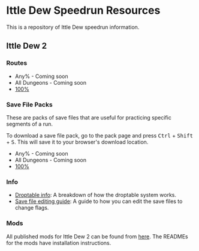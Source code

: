 # Ittle Dew Speedrun Resources

This is a repository of Ittle Dew speedrun information.

## Ittle Dew 2

### Routes
- Any% - Coming soon
- All Dungeons - Coming soon
- [100%](/Routes/100%25%20Route.md)

### Save File Packs
These are packs of save files that are useful for practicing specific segments of a run.

To download a save file pack, go to the pack page and press <kbd>Ctrl</kbd> + <kbd>Shift</kbd> + <kbd>S</kbd>. This will save it to your browser's download location.

- Any% - Coming soon
- All Dungeons - Coming soon
- [100%](/Saves/100%25.zip)

### Info
- [Droptable info](/Info/Droptable%20Data.md): A breakdown of how the droptable system works.
- [Save file editing guide](/Info/Save%20File%20Editing%20Guide.md): A guide to how you can edit the save files to change flags.

### Mods
All published mods for Ittle Dew 2 can be found from [here](https://github.com/orgs/Extra-2-Dew/repositories). The READMEs for the mods have installation instructions.
